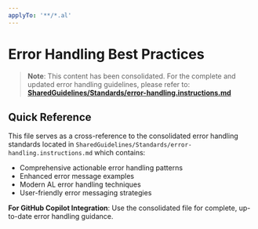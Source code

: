 ```yaml
---
applyTo: '**/*.al'
---
```

# Error Handling Best Practices

> **Note**: This content has been consolidated. For the complete and updated error handling guidelines, please refer to: **[SharedGuidelines/Standards/error-handling.instructions.md](SharedGuidelines/Standards/error-handling.instructions.md)**

## Quick Reference

This file serves as a cross-reference to the consolidated error handling standards located in `SharedGuidelines/Standards/error-handling.instructions.md` which contains:

- Comprehensive actionable error handling patterns
- Enhanced error message examples
- Modern AL error handling techniques
- User-friendly error messaging strategies

**For GitHub Copilot Integration**: Use the consolidated file for complete, up-to-date error handling guidance.